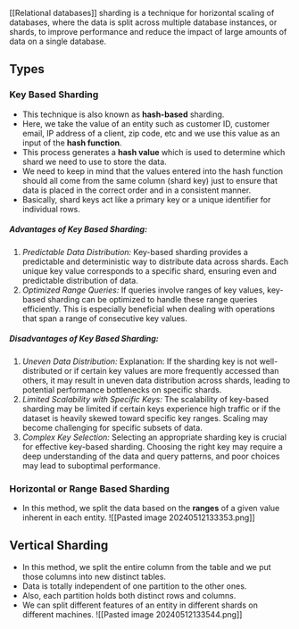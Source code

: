 [[Relational databases]] sharding is a technique for horizontal scaling of databases, where the data is split across multiple database instances, or shards, to improve performance and reduce the impact of large amounts of data on a single database.
## Types

### Key Based Sharding

- This technique is also known as **hash-based** sharding.
- Here, we take the value of an entity such as customer ID, customer email, IP address of a client, zip code, etc and we use this value as an input of the **hash function**.
- This process generates a **hash value** which is used to determine which shard we need to use to store the data.
- We need to keep in mind that the values entered into the hash function should all come from the same column (shard key) just to ensure that data is placed in the correct order and in a consistent manner.
- Basically, shard keys act like a primary key or a unique identifier for individual rows.
##### Advantages of Key Based Sharding:
1. *Predictable Data Distribution:*
Key-based sharding provides a predictable and deterministic way to distribute data across shards. Each unique key value corresponds to a specific shard, ensuring even and predictable distribution of data.
2. *Optimized Range Queries:*
If queries involve ranges of key values, key-based sharding can be optimized to handle these range queries efficiently. This is especially beneficial when dealing with operations that span a range of consecutive key values.
##### Disadvantages of Key Based Sharding:
1. *Uneven Data Distribution:*
Explanation: If the sharding key is not well-distributed or if certain key values are more frequently accessed than others, it may result in uneven data distribution across shards, leading to potential performance bottlenecks on specific shards.
2. *Limited Scalability with Specific Keys:*
The scalability of key-based sharding may be limited if certain keys experience high traffic or if the dataset is heavily skewed toward specific key ranges. Scaling may become challenging for specific subsets of data.
3. *Complex Key Selection:*
Selecting an appropriate sharding key is crucial for effective key-based sharding. Choosing the right key may require a deep understanding of the data and query patterns, and poor choices may lead to suboptimal performance.
### Horizontal or Range Based Sharding

- In this method, we split the data based on the **ranges** of a given value inherent in each entity.
![[Pasted image 20240512133353.png]]

## Vertical Sharding

- In this method, we split the entire column from the table and we put those columns into new distinct tables.
- Data is totally independent of one partition to the other ones.
- Also, each partition holds both distinct rows and columns.
- We can split different features of an entity in different shards on different machines.
![[Pasted image 20240512133544.png]]

